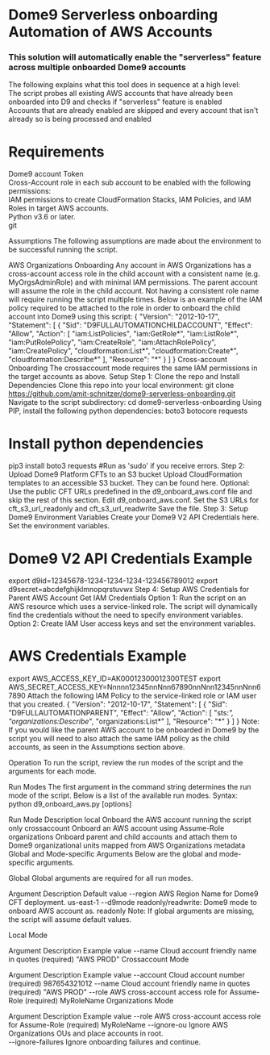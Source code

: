 # Dome9 Serverless onboarding Automation of AWS Accounts 
### This solution will automatically enable the "serverless" feature across multiple onboarded Dome9 accounts

The following explains what this tool does in sequence at a high level:  
The script probes all existing AWS accounts that have already been onboarded into D9 and checks if "serverless" feature is enabled   
Accounts that are already enabled are skipped and every account that isn't already so is being processed and enabled  

# Requirements  
Dome9 account Token  
Cross-Account role in each sub account to be enabled with the following permissions:  
    IAM permissions to create CloudFormation Stacks, IAM Policies, and IAM Roles in target AWS accounts.  
Python v3.6 or later.  
git  

Assumptions
The following assumptions are made about the environment to be successful running the script.

AWS Organizations Onboarding
Any account in AWS Organizations has a cross-account access role in the child account with a consistent name (e.g. MyOrgsAdminRole) and with minimal IAM permissions. The parent account will assume the role in the child account. Not having a consistent role name will require running the script multiple times. Below is an example of the IAM policy required to be attached to the role in order to onboard the child account into Dome9 using this script:
{
    "Version": "2012-10-17",
    "Statement": [
        {
            "Sid": "D9FULLAUTOMATIONCHILDACCOUNT",
            "Effect": "Allow",
            "Action": [
                "iam:ListPolicies",
                "iam:GetRole*",
                "iam:ListRole*",
                "iam:PutRolePolicy",
                "iam:CreateRole",
                "iam:AttachRolePolicy",
                "iam:CreatePolicy",
                "cloudformation:List*",
                "cloudformation:Create*",
                "cloudformation:Describe*"
            ],
            "Resource": "*"
        }
    ]
}
Cross-account Onboarding
The crossaccount mode requires the same IAM permissions in the target accounts as above.
Setup
Step 1: Clone the repo and Install Dependencies
Clone this repo into your local environment:
git clone https://github.com/amit-schnitzer/dome9-serverless-onboarding.git
Navigate to the script subdirectory:
cd dome9-serverless-onboarding
Using PIP, install the following python dependencies:
boto3
botocore
requests
# Install python dependencies
pip3 install boto3 requests #Run as 'sudo' if you receive errors.
Step 2: Upload Dome9 Platform CFTs to an S3 bucket
Upload CloudFormation templates to an accessible S3 bucket. They can be found here. Optional: Use the public CFT URLs predefined in the d9_onboard_aws.conf file and skip the rest of this section.
Edit d9_onboard_aws.conf.
Set the S3 URLs for cft_s3_url_readonly and cft_s3_url_readwrite
Save the file.
Step 3: Setup Dome9 Environment Variables
Create your Dome9 V2 API Credentials here.
Set the environment variables.
# Dome9 V2 API Credentials Example
export d9id=12345678-1234-1234-1234-123456789012
export d9secret=abcdefghijklmnopqrstuvwx
Step 4: Setup AWS Credentials for Parent AWS Account
Get IAM Credentials
Option 1: Run the script on an AWS resource which uses a service-linked role. The script will dynamically find the credentials without the need to specify environment variables.
Option 2: Create IAM User access keys and set the environment variables.
  # AWS Credentials Example
  export AWS_ACCESS_KEY_ID=AK00012300012300TEST
  export AWS_SECRET_ACCESS_KEY=Nnnnn12345nnNnn67890nnNnn12345nnNnn67890
Attach the following IAM Policy to the service-linked role or IAM user that you created.
{
    "Version": "2012-10-17",
    "Statement": [
        {
            "Sid": "D9FULLAUTOMATIONPARENT",
            "Effect": "Allow",
            "Action": [
                "sts:*",
                "organizations:Describe*",
                "organizations:List*"
            ],
            "Resource": "*"
        }
    ]
}
Note: If you would like the parent AWS account to be onboarded in Dome9 by the script you will need to also attach the same IAM policy as the child accounts, as seen in the Assumptions section above.

Operation
To run the script, review the run modes of the script and the arguments for each mode.

Run Modes
The first argument in the command string determines the run mode of the script. Below is a list of the available run modes. Syntax: python d9_onboard_aws.py <mode> [options]

Run Mode	Description
local	Onboard the AWS account running the script only
crossaccount	Onboard an AWS account using Assume-Role
organizations	Onboard parent and child accounts and attach them to Dome9 organizational units mapped from AWS Organizations metadata
Global and Mode-specific Arguments
Below are the global and mode-specific arguments.

Global Global arguments are required for all run modes.

Argument	Description	Default value
--region	AWS Region Name for Dome9 CFT deployment.	us-east-1
--d9mode	readonly/readwrite: Dome9 mode to onboard AWS account as.	readonly
Note: If global arguments are missing, the script will assume default values.

Local Mode

Argument	Description	Example value
--name	Cloud account friendly name in quotes (required)	"AWS PROD"
Crossaccount Mode

Argument	Description	Example value
--account	Cloud account number (required)	987654321012
--name	Cloud account friendly name in quotes (required)	"AWS PROD"
--role	AWS cross-account access role for Assume-Role (required)	MyRoleName
Organizations Mode

Argument	Description	Example value
--role	AWS cross-account access role for Assume-Role (required)	MyRoleName
--ignore-ou	Ignore AWS Organizations OUs and place accounts in root.	
--ignore-failures	Ignore onboarding failures and continue.

